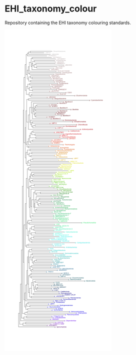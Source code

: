 # EHI_taxonomy_colour
Repository containing the EHI taxonomy colouring standards.

 ![Coloured GTDB 214 phylum tree](phylum_tree.png)
